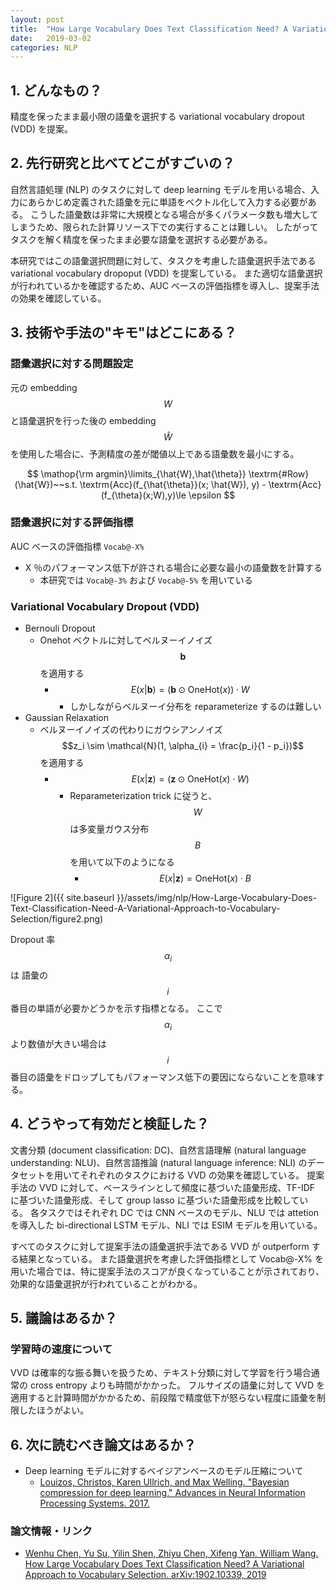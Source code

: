```yaml
---
layout: post
title:  "How Large Vocabulary Does Text Classification Need? A Variational Approach to Vocabulary Selection"
date:   2019-03-02
categories: NLP
---
```


## 1. どんなもの？

精度を保ったまま最小限の語彙を選択する variational vocabulary dropout (VDD) を提案。

## 2. 先行研究と比べてどこがすごいの？

自然言語処理 (NLP) のタスクに対して deep learning モデルを用いる場合、入力にあらかじめ定義された語彙を元に単語をベクトル化して入力する必要がある。
こうした語彙数は非常に大規模となる場合が多くパラメータ数も増大してしまうため、限られた計算リソース下での実行することは難しい。
したがってタスクを解く精度を保ったまま必要な語彙を選択する必要がある。

本研究ではこの語彙選択問題に対して、タスクを考慮した語彙選択手法である variational vocabulary dropoput (VDD) を提案している。
また適切な語彙選択が行われているかを確認するため、AUC ベースの評価指標を導入し、提案手法の効果を確認している。

## 3. 技術や手法の"キモ"はどこにある？
### 語彙選択に対する問題設定
元の embedding $$W$$と語彙選択を行った後の embedding $$\hat{W}$$ を使用した場合に、予測精度の差が閾値以上である語彙数を最小にする。

$$
\mathop{\rm argmin}\limits_{\hat{W},\hat{\theta}} \textrm{#Row}(\hat{W})~~s.t. \textrm{Acc}(f_{\hat{\theta}}(x; \hat{W}), y) - \textrm{Acc}(f_{\theta}(x;W),y)\le \epsilon
$$

### 語彙選択に対する評価指標
AUC ベースの評価指標 `Vocab@-X%`
- X ％のパフォーマンス低下が許される場合に必要な最小の語彙数を計算する
  - 本研究では `Vocab@-3%` および `Vocab@-5%` を用いている

### Variational Vocabulary Dropout (VDD)

- Bernouli Dropout
  - Onehot ベクトルに対してベルヌーイノイズ$$\textbf{b}$$を適用する
    - $$E(x|\textbf{b}) = (\textbf{b} \odot \textrm{OneHot}(x)) \cdot W$$
      - しかしながらベルヌーイ分布を reparameterize するのは難しい
- Gaussian Relaxation
  - ベルヌーイノイズの代わりにガウシアンノイズ $$z_i \sim \mathcal{N}(1, \alpha_{i} = \frac{p_i}{1 - p_i})$$ を適用する
    - $$E(x|\textbf{z}) = (\textbf{z} \odot \textrm{OneHot}(x) \cdot W)$$
      - Reparameterization trick に従うと、$$W$$ は多変量ガウス分布 $$B$$ を用いて以下のようになる
        - $$E(x|\textbf{z}) = \textrm{OneHot}(x) \cdot B$$

![Figure 2]({{ site.baseurl }}/assets/img/nlp/How-Large-Vocabulary-Does-Text-Classification-Need-A-Variational-Approach-to-Vocabulary-Selection/figure2.png)

Dropout 率 $$\alpha_i$$ は 語彙の$$i$$番目の単語が必要かどうかを示す指標となる。
ここで$$\alpha_i$$より数値が大きい場合は$$i$$番目の語彙をドロップしてもパフォーマンス低下の要因にならないことを意味する。
        
## 4. どうやって有効だと検証した？

文書分類 (document classification: DC)、自然言語理解 (natural language understanding: NLU)、自然言語推論 (natural language inference: NLI) のデータセットを用いてそれぞれのタスクにおける VVD の効果を確認している。
提案手法の VVD に対して、ベースラインとして頻度に基づいた語彙形成、TF-IDF に基づいた語彙形成、そして group lasso に基づいた語彙形成を比較している。
各タスクではそれぞれ DC では CNN ベースのモデル、NLU では attetion を導入した bi-directional LSTM モデル、NLI では ESIM モデルを用いている。

すべてのタスクに対して提案手法の語彙選択手法である VVD が outperform する結果となっている。
また語彙選択を考慮した評価指標として Vocab@-X% を用いた場合では、特に提案手法のスコアが良くなっていることが示されており、効果的な語彙選択が行われていることがわかる。

## 5. 議論はあるか？

### 学習時の速度について
VVD は確率的な振る舞いを扱うため、テキスト分類に対して学習を行う場合通常の cross entropy よりも時間がかかった。
フルサイズの語彙に対して VVD を適用すると計算時間がかかるため、前段階で精度低下が怒らない程度に語彙を制限したほうがよい。

## 6. 次に読むべき論文はあるか？

- Deep learning モデルに対するベイジアンベースのモデル圧縮について
  - [Louizos, Christos, Karen Ullrich, and Max Welling. "Bayesian compression for deep learning." Advances in Neural Information Processing Systems. 2017.](http://papers.nips.cc/paper/6921-bayesian-compression-for-deep-learning)

### 論文情報・リンク

- [Wenhu Chen, Yu Su, Yilin Shen, Zhiyu Chen, Xifeng Yan, William Wang. How Large Vocabulary Does Text Classification Need? A Variational Approach to Vocabulary Selection. arXiv:1902.10339, 2019](https://arxiv.org/abs/1902.10339)
